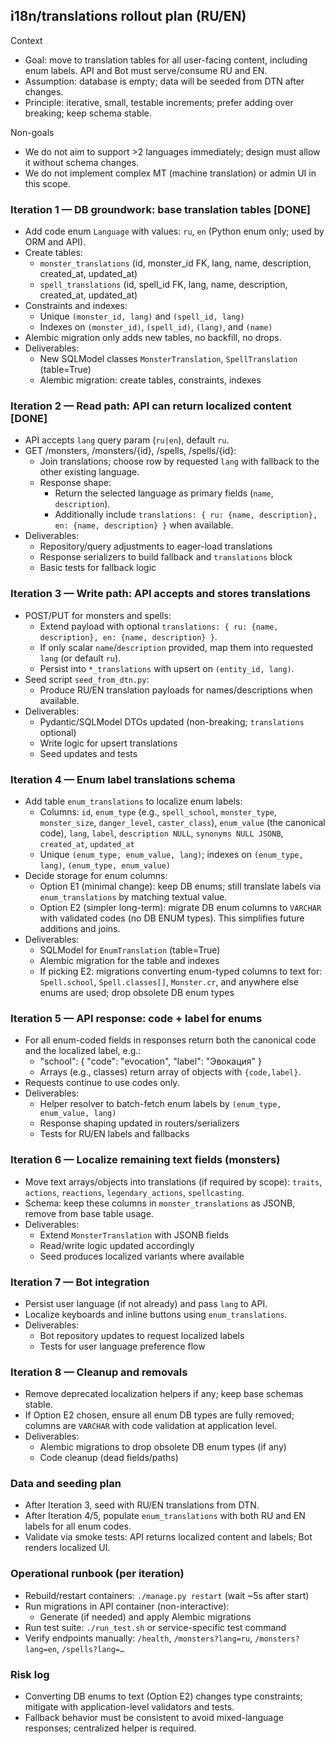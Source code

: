 ## i18n/translations rollout plan (RU/EN)

Context
- Goal: move to translation tables for all user-facing content, including enum labels. API and Bot must serve/consume RU and EN.
- Assumption: database is empty; data will be seeded from DTN after changes.
- Principle: iterative, small, testable increments; prefer adding over breaking; keep schema stable.

Non-goals
- We do not aim to support >2 languages immediately; design must allow it without schema changes.
- We do not implement complex MT (machine translation) or admin UI in this scope.

### Iteration 1 — DB groundwork: base translation tables [DONE]
- Add code enum `Language` with values: `ru`, `en` (Python enum only; used by ORM and API).
- Create tables:
  - `monster_translations` (id, monster_id FK, lang, name, description, created_at, updated_at)
  - `spell_translations` (id, spell_id FK, lang, name, description, created_at, updated_at)
- Constraints and indexes:
  - Unique `(monster_id, lang)` and `(spell_id, lang)`
  - Indexes on `(monster_id)`, `(spell_id)`, `(lang)`, and `(name)`
- Alembic migration only adds new tables, no backfill, no drops.
- Deliverables:
  - New SQLModel classes `MonsterTranslation`, `SpellTranslation` (table=True)
  - Alembic migration: create tables, constraints, indexes

### Iteration 2 — Read path: API can return localized content [DONE]
- API accepts `lang` query param (`ru|en`), default `ru`.
- GET /monsters, /monsters/{id}, /spells, /spells/{id}:
  - Join translations; choose row by requested `lang` with fallback to the other existing language.
  - Response shape:
    - Return the selected language as primary fields (`name`, `description`).
    - Additionally include `translations: { ru: {name, description}, en: {name, description} }` when available.
- Deliverables:
  - Repository/query adjustments to eager-load translations
  - Response serializers to build fallback and `translations` block
  - Basic tests for fallback logic

### Iteration 3 — Write path: API accepts and stores translations
- POST/PUT for monsters and spells:
  - Extend payload with optional `translations: { ru: {name, description}, en: {name, description} }`.
  - If only scalar `name`/`description` provided, map them into requested `lang` (or default `ru`).
  - Persist into `*_translations` with upsert on `(entity_id, lang)`.
- Seed script `seed_from_dtn.py`:
  - Produce RU/EN translation payloads for names/descriptions when available.
- Deliverables:
  - Pydantic/SQLModel DTOs updated (non-breaking; `translations` optional)
  - Write logic for upsert translations
  - Seed updates and tests

### Iteration 4 — Enum label translations schema
- Add table `enum_translations` to localize enum labels:
  - Columns: `id`, `enum_type` (e.g., `spell_school`, `monster_type`, `monster_size`, `danger_level`, `caster_class`), `enum_value` (the canonical code), `lang`, `label`, `description NULL`, `synonyms NULL JSONB`, `created_at`, `updated_at`
  - Unique `(enum_type, enum_value, lang)`; indexes on `(enum_type, lang)`, `(enum_type, enum_value)`
- Decide storage for enum columns:
  - Option E1 (minimal change): keep DB enums; still translate labels via `enum_translations` by matching textual value.
  - Option E2 (simpler long-term): migrate DB enum columns to `VARCHAR` with validated codes (no DB ENUM types). This simplifies future additions and joins.
- Deliverables:
  - SQLModel for `EnumTranslation` (table=True)
  - Alembic migration for the table and indexes
  - If picking E2: migrations converting enum-typed columns to text for: `Spell.school`, `Spell.classes[]`, `Monster.cr`, and anywhere else enums are used; drop obsolete DB enum types

### Iteration 5 — API response: code + label for enums
- For all enum-coded fields in responses return both the canonical code and the localized label, e.g.:
  - "school": { "code": "evocation", "label": "Эвокация" }
  - Arrays (e.g., classes) return array of objects with `{code,label}`.
- Requests continue to use codes only.
- Deliverables:
  - Helper resolver to batch-fetch enum labels by `(enum_type, enum_value, lang)`
  - Response shaping updated in routers/serializers
  - Tests for RU/EN labels and fallbacks

### Iteration 6 — Localize remaining text fields (monsters)
- Move text arrays/objects into translations (if required by scope): `traits`, `actions`, `reactions`, `legendary_actions`, `spellcasting`.
- Schema: keep these columns in `monster_translations` as JSONB, remove from base table usage.
- Deliverables:
  - Extend `MonsterTranslation` with JSONB fields
  - Read/write logic updated accordingly
  - Seed produces localized variants where available

### Iteration 7 — Bot integration
- Persist user language (if not already) and pass `lang` to API.
- Localize keyboards and inline buttons using `enum_translations`.
- Deliverables:
  - Bot repository updates to request localized labels
  - Tests for user language preference flow

### Iteration 8 — Cleanup and removals
- Remove deprecated localization helpers if any; keep base schemas stable.
- If Option E2 chosen, ensure all enum DB types are fully removed; columns are `VARCHAR` with code validation at application level.
- Deliverables:
  - Alembic migrations to drop obsolete DB enum types (if any)
  - Code cleanup (dead fields/paths)

### Data and seeding plan
- After Iteration 3, seed with RU/EN translations from DTN.
- After Iteration 4/5, populate `enum_translations` with both RU and EN labels for all enum codes.
- Validate via smoke tests: API returns localized content and labels; Bot renders localized UI.

### Operational runbook (per iteration)
- Rebuild/restart containers: `./manage.py restart` (wait ~5s after start)
- Run migrations in API container (non-interactive):
  - Generate (if needed) and apply Alembic migrations
- Run test suite: `./run_test.sh` or service-specific test command
- Verify endpoints manually: `/health`, `/monsters?lang=ru`, `/monsters?lang=en`, `/spells?lang=…`

### Risk log
- Converting DB enums to text (Option E2) changes type constraints; mitigate with application-level validators and tests.
- Fallback behavior must be consistent to avoid mixed-language responses; centralized helper is required. 
